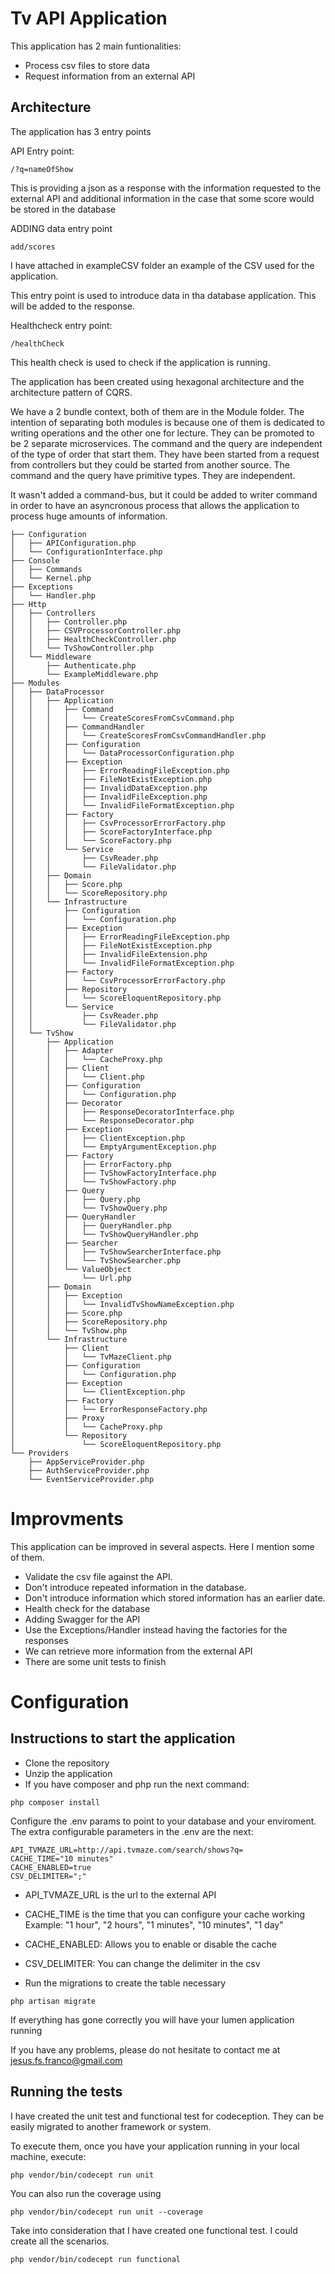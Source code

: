 # Tv API Application

This application has 2 main funtionalities:
- Process csv files to store data
- Request information from an external API 

## Architecture

The application has 3 entry points

API Entry point:
```
/?q=nameOfShow
```
This is providing a json as a response with the information requested to the external API and additional information in the case that some score would be stored in the database

ADDING data entry point
```
add/scores
```
I have attached in exampleCSV folder an example of the CSV used for the application.

This entry point is used to introduce data in tha database application. 
This will be added to the response.


Healthcheck entry point:
```
/healthCheck
```
This health check is used to check if the application is running. 

The application has been created using hexagonal architecture and the architecture pattern of CQRS.

We have a 2 bundle context, both of them are in the Module folder.
The intention of separating both modules is because one of them is dedicated to writing operations and the other one for lecture. 
They can be promoted to be 2 separate microservices. 
The command and the query are independent of the type of order that start them. 
They have been started from a request from controllers but they could be started from another source. 
The command and the query have primitive types. They are independent. 

It wasn't added a command-bus, but it could be added to writer command in order to have an asyncronous process that allows the application to process huge amounts of information.

```
├── Configuration
│   ├── APIConfiguration.php
│   └── ConfigurationInterface.php
├── Console
│   ├── Commands
│   └── Kernel.php
├── Exceptions
│   └── Handler.php
├── Http
│   ├── Controllers
│   │   ├── Controller.php
│   │   ├── CSVProcessorController.php
│   │   ├── HealthCheckController.php
│   │   └── TvShowController.php
│   └── Middleware
│       ├── Authenticate.php
│       └── ExampleMiddleware.php
├── Modules
│   ├── DataProcessor
│   │   ├── Application
│   │   │   ├── Command
│   │   │   │   └── CreateScoresFromCsvCommand.php
│   │   │   ├── CommandHandler
│   │   │   │   └── CreateScoresFromCsvCommandHandler.php
│   │   │   ├── Configuration
│   │   │   │   └── DataProcessorConfiguration.php
│   │   │   ├── Exception
│   │   │   │   ├── ErrorReadingFileException.php
│   │   │   │   ├── FileNotExistException.php
│   │   │   │   ├── InvalidDataException.php
│   │   │   │   ├── InvalidFileException.php
│   │   │   │   └── InvalidFileFormatException.php
│   │   │   ├── Factory
│   │   │   │   ├── CsvProcessorErrorFactory.php
│   │   │   │   ├── ScoreFactoryInterface.php
│   │   │   │   └── ScoreFactory.php
│   │   │   └── Service
│   │   │       ├── CsvReader.php
│   │   │       └── FileValidator.php
│   │   ├── Domain
│   │   │   ├── Score.php
│   │   │   └── ScoreRepository.php
│   │   └── Infrastructure
│   │       ├── Configuration
│   │       │   └── Configuration.php
│   │       ├── Exception
│   │       │   ├── ErrorReadingFileException.php
│   │       │   ├── FileNotExistException.php
│   │       │   ├── InvalidFileExtension.php
│   │       │   └── InvalidFileFormatException.php
│   │       ├── Factory
│   │       │   └── CsvProcessorErrorFactory.php
│   │       ├── Repository
│   │       │   └── ScoreEloquentRepository.php
│   │       └── Service
│   │           ├── CsvReader.php
│   │           └── FileValidator.php
│   └── TvShow
│       ├── Application
│       │   ├── Adapter
│       │   │   └── CacheProxy.php
│       │   ├── Client
│       │   │   └── Client.php
│       │   ├── Configuration
│       │   │   └── Configuration.php
│       │   ├── Decorator
│       │   │   ├── ResponseDecoratorInterface.php
│       │   │   └── ResponseDecorator.php
│       │   ├── Exception
│       │   │   ├── ClientException.php
│       │   │   └── EmptyArgumentException.php
│       │   ├── Factory
│       │   │   ├── ErrorFactory.php
│       │   │   ├── TvShowFactoryInterface.php
│       │   │   └── TvShowFactory.php
│       │   ├── Query
│       │   │   ├── Query.php
│       │   │   └── TvShowQuery.php
│       │   ├── QueryHandler
│       │   │   ├── QueryHandler.php
│       │   │   └── TvShowQueryHandler.php
│       │   ├── Searcher
│       │   │   ├── TvShowSearcherInterface.php
│       │   │   └── TvShowSearcher.php
│       │   └── ValueObject
│       │       └── Url.php
│       ├── Domain
│       │   ├── Exception
│       │   │   └── InvalidTvShowNameException.php
│       │   ├── Score.php
│       │   ├── ScoreRepository.php
│       │   └── TvShow.php
│       └── Infrastructure
│           ├── Client
│           │   └── TvMazeClient.php
│           ├── Configuration
│           │   └── Configuration.php
│           ├── Exception
│           │   └── ClientException.php
│           ├── Factory
│           │   └── ErrorResponseFactory.php
│           ├── Proxy
│           │   └── CacheProxy.php
│           └── Repository
│               └── ScoreEloquentRepository.php
└── Providers
    ├── AppServiceProvider.php
    ├── AuthServiceProvider.php
    └── EventServiceProvider.php
```

# Improvments
This application can be improved in several aspects. Here I mention some of them. 
- Validate the csv file against the API. 
- Don't introduce repeated information in the database.
- Don't introduce information which stored information has an earlier date.
- Health check for the database
- Adding Swagger for the API
- Use the Exceptions/Handler instead having the factories for the responses
- We can retrieve more information from the external API
- There are some unit tests to finish

# Configuration

## Instructions to start the application

- Clone the repository
- Unzip the application
- If you have composer and php run the next command:
```
php composer install
```

Configure the .env params to point to your database and your enviroment.
The extra configurable parameters in the .env are the next:

```
API_TVMAZE_URL=http://api.tvmaze.com/search/shows?q=
CACHE_TIME="10 minutes"
CACHE_ENABLED=true
CSV_DELIMITER=";"
```
- API_TVMAZE_URL is the url to the external API
- CACHE_TIME is the time that you can configure your cache working
Example: "1 hour", "2 hours", "1 minutes", "10 minutes", "1 day"
- CACHE_ENABLED: Allows you to enable or disable the cache
- CSV_DELIMITER: You can change the delimiter in the csv

- Run the migrations to create the table necessary
```
php artisan migrate
```

If everything has gone correctly you will have your lumen application running

If you have any problems, please do not hesitate to contact me at jesus.fs.franco@gmail.com

## Running the tests

I have created the unit test and functional test for codeception. 
They can be easily migrated to another framework or system. 

To execute them, once you have your application running in your local machine, execute:

```
php vendor/bin/codecept run unit
```

You can also run the coverage using 

```
php vendor/bin/codecept run unit --coverage
```


Take into consideration that I have created one functional test. I could create all the scenarios. 

```
php vendor/bin/codecept run functional
```
